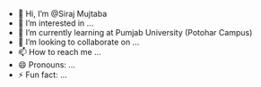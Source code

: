 - 👋 Hi, I’m @Siraj Mujtaba
- 👀 I’m interested in ...
- 🌱 I’m currently learning at Pumjab University (Potohar Campus)
- 💞️ I’m looking to collaborate on ...
- 📫 How to reach me ...
- 😄 Pronouns: ...
- ⚡ Fun fact: ...

<!---
Siraj12S/Siraj12S is a ✨ special ✨ repository because its `README.md` (this file) appears on your GitHub profile.
You can click the Preview link to take a look at your changes.
--->
